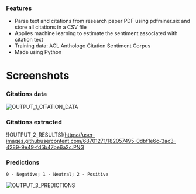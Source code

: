 ### Features

- Parse text and citations from research paper PDF using pdfminer.six and store all citations in a CSV file
- Applies machine learning to estimate the sentiment associated with citation text
- Training data: ACL Anthologo Citation Sentiment Corpus
- Made using Python

# Screenshots

### Citations data
![OUTPUT_1_CITATION_DATA](https://user-images.githubusercontent.com/68701271/182057475-8201c403-0d3a-477d-833d-b3b316a8f772.PNG)

### Citations extracted 
![OUTPUT_2_RESULTS](https://user-images.githubusercontent.com/68701271/182057495-0dbf1e6c-3ac3-4289-9e49-fd5b47be6a2c.PNG

### Predictions
    0 - Negative; 1 - Neutral; 2 - Positive

![OUTPUT_3_PREDICTIONS](https://user-images.githubusercontent.com/68701271/182057550-ceac43fa-0da0-4f67-a7c4-3a1e3f123d46.PNG)
